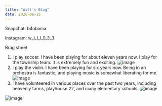 ```yaml
---
title: "Will's Blog"
date: 2020-06-15
---
```


Snapchat: b4obama

Instagram: w_i_l_l_0_3_3

Brag sheet

1. I play soccer. I have been playing for about eleven years now. I play for the township team. It is extremely fun and exciting.
![image](https://user-images.githubusercontent.com/66970988/84716246-92918700-af40-11ea-8f31-027098b8d930.png)
2. I play the violin. I have been playing for six years now. Being in an orchestra is fantastic, and playing music is somewhat liberating for me.
![image](https://user-images.githubusercontent.com/66970988/84716282-accb6500-af40-11ea-9aab-cab5d6a3f12c.png)
3. I have volunteered in various places over the past two years, including heavenly farms, playhouse 22, and many elementary schools. 
![image](https://user-images.githubusercontent.com/66970988/84716316-c2d92580-af40-11ea-8ae6-0b6d8ef215ac.png)

![image](https://user-images.githubusercontent.com/66970988/84716171-670e9c80-af40-11ea-9d94-dff3e0026ed8.png)
